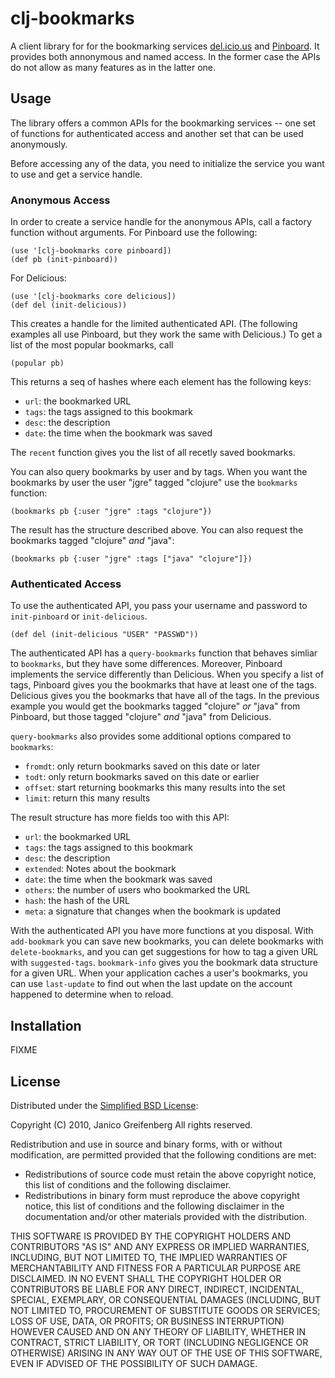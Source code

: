 # clj-bookmarks

A client library for for the bookmarking services
[del.icio.us](http://delicious.com) and
[Pinboard](http://pinboard.in). It provides both annonymous and named
access. In the former case the APIs do not allow as many features as
in the latter one.

## Usage

The library offers a common APIs for the bookmarking services -- one
set of functions for authenticated access and another set that can be
used anonymously.

Before accessing any of the data, you need to initialize the service
you want to use and get a service handle.

### Anonymous Access ###

In order to create a service handle for the anonymous APIs, call a
factory function without arguments. For Pinboard use the following:

    (use '[clj-bookmarks core pinboard])
    (def pb (init-pinboard))

For Delicious:

    (use '[clj-bookmarks core delicious])
    (def del (init-delicious))

This creates a handle for the limited authenticated API.
(The following examples all use Pinboard, but they work the same with
Delicious.)  To get a list of the most popular bookmarks, call

    (popular pb)

This returns a seq of hashes where each element has the following
keys:

* `url`: the bookmarked URL
* `tags`: the tags assigned to this bookmark
* `desc`: the description
* `date`: the time when the bookmark was saved

The `recent` function gives you the list of all recetly saved
bookmarks. 

You can also query bookmarks by user and by tags.  When you want the
bookmarks by user the user "jgre" tagged "clojure" use the `bookmarks`
function:

    (bookmarks pb {:user "jgre" :tags "clojure"})

The result has the structure described above. You can also request the
bookmarks tagged "clojure" *and* "java":

    (bookmarks pb {:user "jgre" :tags ["java" "clojure"]})
    
### Authenticated Access ###

To use the authenticated API, you pass your username and password to
`init-pinboard` or `init-delicious`.

    (def del (init-delicious "USER" "PASSWD"))

The authenticated API has a `query-bookmarks` function that behaves
simliar to `bookmarks`, but they have some differences. Moreover,
Pinboard implements the service differently than Delicious. When you
specify a list of tags, Pinboard gives you the bookmarks that have at least
one of the tags. Delicious gives you the bookmarks that have all of
the tags. In the previous example you would get the bookmarks
tagged "clojure" *or* "java" from Pinboard, but those tagged "clojure"
*and* "java" from Delicious.

`query-bookmarks` also provides some additional options compared to
`bookmarks`:

* `fromdt`: only return bookmarks saved on this date or later
* `todt`: only return bookmarks saved on this date or earlier
* `offset`: start returning bookmarks this many results into the set
* `limit`: return this many results

The result structure has more fields too with this API:

* `url`: the bookmarked URL
* `tags`: the tags assigned to this bookmark
* `desc`: the description
* `extended`: Notes about the bookmark
* `date`: the time when the bookmark was saved
* `others`: the number of users who bookmarked the URL
* `hash`: the hash of the URL
* `meta`: a signature that changes when the bookmark is updated

With the authenticated API you have more functions at you
disposal. With `add-bookmark` you can save new bookmarks, you can
delete bookmarks with `delete-bookmarks`, and you can get suggestions
for how to tag a given URL with `suggested-tags`. `bookmark-info`
gives you the bookmark data structure for a given URL. When your
application caches a user's bookmarks, you can use `last-update` to
find out when the last update on the account happened to determine
when to reload.

## Installation

FIXME

## License

Distributed under the [Simplified BSD License](http://www.opensource.org/licenses/bsd-license.php):

Copyright (C) 2010, Janico Greifenberg
All rights reserved.

Redistribution and use in source and binary forms, with or without
modification, are permitted provided that the following conditions are
met:

* Redistributions of source code must retain the above copyright
notice, this list of conditions and the following disclaimer.
* Redistributions in binary form must reproduce the above copyright
notice, this list of conditions and the following disclaimer in the
documentation and/or other materials provided with the distribution.

THIS SOFTWARE IS PROVIDED BY THE COPYRIGHT HOLDERS AND CONTRIBUTORS
"AS IS" AND ANY EXPRESS OR IMPLIED WARRANTIES, INCLUDING, BUT NOT
LIMITED TO, THE IMPLIED WARRANTIES OF MERCHANTABILITY AND FITNESS FOR
A PARTICULAR PURPOSE ARE DISCLAIMED. IN NO EVENT SHALL THE COPYRIGHT
HOLDER OR CONTRIBUTORS BE LIABLE FOR ANY DIRECT, INDIRECT, INCIDENTAL,
SPECIAL, EXEMPLARY, OR CONSEQUENTIAL DAMAGES (INCLUDING, BUT NOT
LIMITED TO, PROCUREMENT OF SUBSTITUTE GOODS OR SERVICES; LOSS OF USE,
DATA, OR PROFITS; OR BUSINESS INTERRUPTION) HOWEVER CAUSED AND ON ANY
THEORY OF LIABILITY, WHETHER IN CONTRACT, STRICT LIABILITY, OR TORT
(INCLUDING NEGLIGENCE OR OTHERWISE) ARISING IN ANY WAY OUT OF THE USE
OF THIS SOFTWARE, EVEN IF ADVISED OF THE POSSIBILITY OF SUCH DAMAGE.
